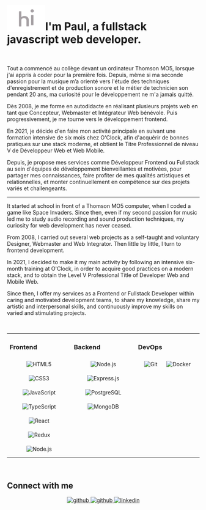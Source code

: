 <img src="img/hi+.gif" align="left" height="70" width="100" />  

# I'm Paul, a fullstack javascript web developer.  
  
<br/>  

Tout a commencé au collège devant un ordinateur Thomson MO5, lorsque j'ai appris à coder pour la première fois. Depuis, même si ma seconde passion pour la musique m’a orienté vers l'étude des techniques d'enregistrement et de production sonore et le métier de technicien son pendant 20 ans, ma curiosité pour le développement ne m'a jamais quitté.

Dès 2008, je me forme en autodidacte en réalisant plusieurs projets web en tant que Concepteur, Webmaster et Intégrateur Web bénévole. Puis progressivement, je me tourne vers le développement frontend.

En 2021, je décide d'en faire mon activité principale en suivant une formation intensive de six mois chez O'Clock, afin d'acquérir de bonnes pratiques sur une stack moderne, et obtient le Titre Professionnel de niveau V de Développeur Web et Web Mobile.

Depuis, je propose mes services comme Développeur Frontend ou Fullstack au sein d'équipes de développement bienveillantes et motivées, pour partager mes connaissances, faire profiter de mes qualités artistiques et relationnelles, et monter continuellement en compétence sur des projets variés et challengeants.

---

It started at school in front of a Thomson MO5 computer, when I coded a game like Space Invaders. Since then, even if my second passion for music led me to study audio recording and sound production techniques, my curiosity for web development has never ceased.

From 2008, I carried out several web projects as a self-taught and voluntary Designer, Webmaster and Web Integrator. Then little by little, I turn to frontend development.

In 2021, I decided to make it my main activity by following an intensive six-month training at O'Clock, in order to acquire good practices on a modern stack, and to obtain the Level V Professional Title of Developer Web and Mobile Web.

Since then, I offer my services as a Frontend or Fullstack Developer within caring and motivated development teams, to share my knowledge, share my artistic and interpersonal skills, and continuously improve my skills on varied and stimulating projects.

<br/>

<table><tr><td valign="top" width="33%">



### Frontend  
<div align="center">  
<img style="margin: 10px" src="https://profilinator.rishav.dev/skills-assets/html5-original-wordmark.svg" alt="HTML5" height="50" />  
<img style="margin: 10px" src="https://profilinator.rishav.dev/skills-assets/css3-original-wordmark.svg" alt="CSS3" height="50" />  
<img style="margin: 10px" src="https://profilinator.rishav.dev/skills-assets/javascript-original.svg" alt="JavaScript" height="50" />  
<img style="margin: 10px" src="https://profilinator.rishav.dev/skills-assets/typescript-original.svg" alt="TypeScript" height="50" /> 
<img style="margin: 10px" src="https://profilinator.rishav.dev/skills-assets/react-original-wordmark.svg" alt="React" height="50" />  
<img style="margin: 10px" src="https://profilinator.rishav.dev/skills-assets/redux-original.svg" alt="Redux" height="50" />  
<img style="margin: 10px" src="https://profilinator.rishav.dev/skills-assets/nodejs-original-wordmark.svg" alt="Node.js" height="50" />  
</div>

</td><td valign="top" width="33%">



### Backend  
<div align="center">  
<img style="margin: 10px" src="https://profilinator.rishav.dev/skills-assets/nodejs-original-wordmark.svg" alt="Node.js" height="50" />  
<img style="margin: 10px" src="https://profilinator.rishav.dev/skills-assets/express-original-wordmark.svg" alt="Express.js" height="50" />  
<img style="margin: 10px" src="https://profilinator.rishav.dev/skills-assets/postgresql-original-wordmark.svg" alt="PostgreSQL" height="50" />  
<img style="margin: 10px" src="https://profilinator.rishav.dev/skills-assets/mongodb-original-wordmark.svg" alt="MongoDB" height="50" />  
</div>

</td><td valign="top" width="33%">



### DevOps  
<div align="center">  
<img style="margin: 10px" src="https://profilinator.rishav.dev/skills-assets/git-scm-icon.svg" alt="Git" height="50" />  
<img style="margin: 10px" src="https://profilinator.rishav.dev/skills-assets/docker-original-wordmark.svg" alt="Docker" height="50" />  
</div>

</td></tr></table>  

<br/>  


## Connect with me  
<div align="center">
  <a href="https://www.paul-rigaudeau.dev" target="_blank">
<img src=https://img.shields.io/badge/portfolio-%23414d55.svg?&style=for-the-badge&logo=About.me&logoColor=white alt=github style="margin-bottom: 5px;" />
</a>
<a href="https://github.com/pololops" target="_blank">
<img src=https://img.shields.io/badge/github-%2324292e.svg?&style=for-the-badge&logo=github&logoColor=white alt=github style="margin-bottom: 5px;" />
</a>
<a href="https://linkedin.com/in/paul-rigaudeau" target="_blank">
<img src=https://img.shields.io/badge/linkedin-%231E77B5.svg?&style=for-the-badge&logo=linkedin&logoColor=white alt=linkedin style="margin-bottom: 5px;" />
</a>  
</div>  
  

<br/>  

  


